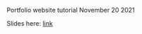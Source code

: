Portfolio website tutorial
November 20 2021

Slides here: [link](https://docs.google.com/presentation/d/1djVonas_aVD8B2NYYE2YMAopTcDnvB80/edit?usp=sharing&ouid=106174023015513065439&rtpof=true&sd=true)

